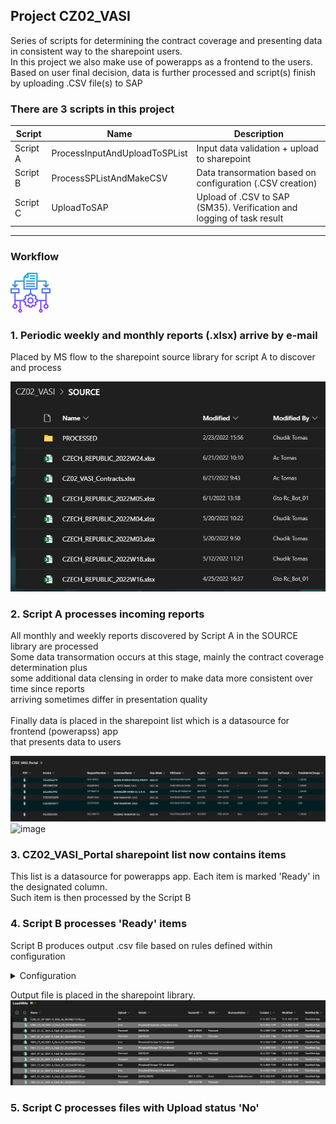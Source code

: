 ## Project CZ02_VASI
Series of scripts for determining the contract coverage and presenting data in consistent way to the sharepoint users.<br>
In this project we also make use of powerapps as a frontend to the users.<br>
Based on user final decision, data is further processed and script(s) finish by uploading .CSV file(s) to SAP

### There are 3 scripts in this project
| Script | Name | Description |
|---|---|---|
| Script A | ProcessInputAndUploadToSPList | Input data validation + upload to sharepoint |
| Script B | ProcessSPListAndMakeCSV | Data transormation based on configuration (.CSV creation) |
| Script C | UploadToSAP | Upload of .CSV to SAP (SM35). Verification and logging of task result |
 
  
 ---
 ### Workflow
 <picture>
  <img alt="Shows an illustrated sun in light color mode and a moon with stars in dark color mode." src="images/algorithm (1).png">
</picture>


### 1. Periodic weekly and monthly reports (.xlsx) arrive by e-mail
Placed by MS flow to the sharepoint source library for script A to discover and process

<picture>
  <img alt="Sharepoint source library" src="images/sp_source_library.PNG">
</picture>


### 2. Script A processes incoming reports
All monthly and weekly reports discovered by Script A in the SOURCE library are processed<br>
Some data transormation occurs at this stage, mainly the contract coverage determination plus<br>
some additional data clensing in order to make data more consistent over time since reports<br>
arriving sometimes differ in presentation quality<br><br>
Finally data is placed in the sharepoint list which is a datasource for frontend (powerapss) app<br>
that presents data to users



![image](https://github.com/boengrider/work/blob/1db9ff043a5e7f420efdaddf4ece15515e22b22d/vbs/CZ02_VASI/.github/images/sp_source_portal1.PNG)
![image](https://user-images.githubusercontent.com/17108964/175505226-45133ab4-4a98-4c6c-9d82-1b2650db748d.png)

### 3. CZ02_VASI_Portal sharepoint list now contains items
This list is a datasource for powerapps app. Each item is marked 'Ready' in the designated column.<br>
Such item is then processed by the Script B

### 4. Script B processes 'Ready' items
Script B produces output .csv file based on rules defined within configuration

<details><summary>Configuration</summary>
<p>

#### 

```xml
<?xml version="1.0" encoding="UTF-8"?>
<Config>
 <Country name="CZ">
   <WorkingDirectory>C:\!AUTO\CZ02_VASI\</WorkingDirectory>
   <CredentialsFile>C:\!AUTO\CREDENTIALS\logins.txt</CredentialsFile>
   <CompanyCode>CZ02</CompanyCode>
   <VendorParma>4645</VendorParma>
   <TradingPartner>BE06</TradingPartner>
   <PaymentTerms>C020</PaymentTerms>
   <Currency>CZK</Currency>
   <Admin>tomas.chudik@volvo.com</Admin>
   <AdminChargeSeparate>False</AdminChargeSeparate>
   <DealerIdMatrix>
	<VTC-24270 CC="5453000190" PC="3009001" />
	<NYR-27728 CC="5453000290" PC="3009002" />
	<BRN-28129 CC="5453000390" PC="3009003" />
	<HRA-28130 CC="5453000490" PC="3009004" />
	<UST-28131 CC="5453000590" PC="3009005" />
	<CBU-28132 CC="5453000690" PC="3009006" />
	<HAV-28133 CC="5453000790" PC="3009007" />
	<OTR-28134 CC="5453000890" PC="3009008" />
	<LOD-28135 CC="5453000990" PC="3009009" />
	<HUM-28136 CC="5453001090" PC="3009010" />
	<OLO-28137 CC="5453001190" PC="3009011" />
	<TUR-28138 CC="5453001290" PC="3009012" />
	<POP-28140 CC="5453001590" PC="3009015" />
	<STR-28142 CC="5453001690" PC="3009016" />
	<KLE-28143 CC="5453001790" PC="3009017" />
	<NYR-311625 CC="5453000290" PC="3009502" />
	<HRA-311502 CC="5453000490" PC="3009504" />
	<UST-311594 CC="5453000590" PC="3009505" />
	<CBU-312765 CC="5453000690" PC="3009506" />
	<OTR-311992 CC="5453000890" PC="3009508" />
	<LOD-312691 CC="5453000990" PC="3009509" />
	<HUM-310735 CC="5453001090" PC="3009510" />
	<OLO-311414 CC="5453001190" PC="3009511" />
	<TUR-312218 CC="5453001290" PC="3009512" />
	<RTC-306520 CC="5453001390" PC="3109513" />
	<OST-313417 CC="5453001490" PC="3109514" />
	<POP-313492 CC="5453001590" PC="3009515" />
	<STR-320059 CC="5453001690" PC="3009516" />
	<KLE-321708 CC="5453001790" PC="3009517" />
   </DealerIdMatrix>

   <CaseCCP>
     <DealerIdCC>True</DealerIdCC>
     <TaxAmount>0,00</TaxAmount>
     <TaxCode>JM</TaxCode>
     <GL>799705</GL>
     <CC>5451210100</CC>
     <PC></PC>
   </CaseCCP>

   <CaseOUT>
     <AdminCharge>
        <LineText>VAS1-AdminCharge</LineText>
	<TaxCode>JM</TaxCode>
        <GL>298606</GL>
        <CC></CC>
        <PC>2001401</PC>
     </AdminCharge>
     <VAS1>
	<LineText>VAS1-Recharge</LineText>
     	<TaxCode1>JM</TaxCode1>
	<TaxCode2>JP</TaxCode2>
        <GL>298606</GL>
        <CC></CC>
        <PC>2001401</PC>
     </VAS1>
     <VAS2>
        <DealerIdPC>True</DealerIdPC>
	<LineText>VAS2-SC_Coverage</LineText>
	<GL>298602</GL>
        <TaxCode1>JM</TaxCode1>
	<TaxCode2>JP</TaxCode2>
     </VAS2>
   </CaseOUT>
 </Country>	
</Config>

```
</p>
</details>

Output file is placed in the sharepoint library.<br> 
![image](https://github.com/boengrider/work/blob/e01f72bfeb31030a657116df748466467da875ba/vbs/CZ02_VASI/.github/images/sp_dest_library.PNG)
<br>

### 5. Script C processes files with Upload status 'No'
